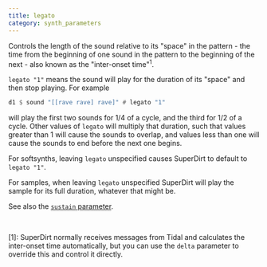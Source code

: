 ```yaml
---
title: legato
category: synth_parameters
---
```


Controls the length of the sound relative to its "space" in the pattern - the time from the beginning of one
sound in the pattern to the beginning of the next - also known as the "inter-onset time"<sup>1</sup>.

`legato "1"` means the sound will play for the duration of its "space" and then stop playing.  For example

~~~haskell
d1 $ sound "[[rave rave] rave]" # legato "1"
~~~

will play the first two sounds for 1/4 of a cycle, and the third for 1/2 of a cycle.  Other values of `legato` will
multiply that duration, such that values greater than 1 will cause the sounds to overlap, and values less than one will
cause the sounds to end before the next one begins.

For softsynths, leaving `legato` unspecified causes SuperDirt to default to `legato "1"`.

For samples, when leaving `legato` unspecified SuperDirt will play the sample for its full duration, whatever that might be.

See also the [`sustain` parameter](sustain.md).

&nbsp;

[1]: SuperDirt normally receives messages from Tidal and calculates the inter-onset time automatically, but you can use the `delta` parameter to override this and control it directly.
